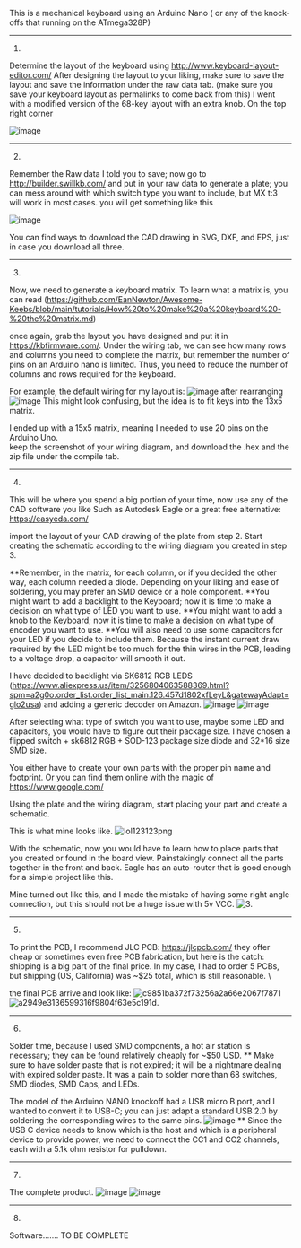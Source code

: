 This is a mechanical keyboard using an Arduino Nano ( or any of the knock-offs that running on the ATmega328P)
**********************************************************************************************************************************

1)
Determine the layout of the keyboard using http://www.keyboard-layout-editor.com/
After designing the layout to your liking, make sure to save the layout and save the information under the raw data tab. 
(make sure you save your keyboard layout as permalinks to come back from this)
I went with a modified version of the 68-key layout with an extra knob. On the top right corner

![image](https://github.com/puibtx/puibtx-s-mechanical-keyboard/assets/99428766/ad36e540-a87c-4a69-8465-95ce6c71ea98)

**********************************************************************************************************************************

2)
Remember the Raw data I told you to save; now go to http://builder.swillkb.com/
and put in your raw data to generate a plate; you can mess around with which switch type you want to include, but MX t:3 will work in most cases.
you will get something like this 

![image](https://github.com/puibtx/puibtx-s-mechanical-keyboard/assets/99428766/14acd4b4-5b78-4093-834c-514670d231df)

You can find ways to download the CAD drawing in SVG, DXF, and EPS, just in case you download all three.
**********************************************************************************************************************************

3)
Now, we need to generate a keyboard matrix. To learn what a matrix is, you can read (https://github.com/EanNewton/Awesome-Keebs/blob/main/tutorials/How%20to%20make%20a%20keyboard%20-%20the%20matrix.md)

once again, grab the layout you have designed and put it in https://kbfirmware.com/. 
Under the wiring tab, we can see how many rows and columns you need to complete the matrix, but remember the number of pins on an Arduino nano is limited. Thus, you need to reduce the number of columns
and rows required for the keyboard. 

For example, the default wiring for my layout is: 
![image](https://github.com/puibtx/puibtx-s-mechanical-keyboard/assets/99428766/2164a85e-6f96-47a5-84ab-78b9459e5238)
after rearranging 
![image](https://github.com/puibtx/puibtx-s-mechanical-keyboard/assets/99428766/42ceb12b-e478-49ec-97ec-fbeafbc0f64a)
This might look confusing, but the idea is to fit keys into the 13x5 matrix. 

I ended up with a 15x5 matrix, meaning I needed to use 20 pins on the Arduino Uno.  
keep the screenshot of your wiring diagram, and download the .hex and the zip file under the compile tab.

**********************************************************************************************************************************
4) 
This will be where you spend a big portion of your time, now use any of the CAD software you like
Such as Autodesk Eagle or a great free alternative: https://easyeda.com/

import the layout of your CAD drawing of the plate from step 2. 
Start creating the schematic according to the wiring diagram you created in step 3. 

**Remember, in the matrix, for each column, or if you decided the other way, each column needed a diode. Depending on your liking and ease of soldering, you may prefer an SMD device or a hole component.
**You might want to add a backlight to the Keyboard; now it is time to make a decision on what type of LED you want to use. 
**You might want to add a knob to the Keyboard; now it is time to make a decision on what type of encoder you want to use. 
**You will also need to use some capacitors for your LED if you decide to include them. Because the instant current draw required by the LED might be too much for the thin wires in the PCB, leading to 
a voltage drop, a capacitor will smooth it out.

I have decided to backlight via SK6812 RGB LEDS (https://www.aliexpress.us/item/3256804063588369.html?spm=a2g0o.order_list.order_list_main.126.457d1802xfLeyL&gatewayAdapt=glo2usa)
and adding a generic decoder on Amazon. 
![image](https://github.com/puibtx/puibtx-s-mechanical-keyboard/assets/99428766/61403414-3498-40bd-a3e5-089047288142)
![image](https://github.com/puibtx/puibtx-s-mechanical-keyboard/assets/99428766/ecfb8362-1003-43b0-98e4-7ce33ccac191)

After selecting what type of switch you want to use, maybe some LED and capacitors, you would have to figure out their package size. 
I have chosen a flipped switch + sk6812 RGB + SOD-123 package size diode and 32*16 size SMD size.

You either have to create your own parts with the proper pin name and footprint. Or you can find them online with the magic of https://www.google.com/

Using the plate and the wiring diagram, start placing your part and create a schematic.

This is what mine looks like. 
![lol123123png](https://github.com/puibtx/puibtx-s-mechanical-keyboard/assets/99428766/2a021cd8-4d96-4167-b182-09d8c28b4056)

With the schematic, now you would have to learn how to place parts that you created or found in the board view. 
Painstakingly connect all the parts together in the front and back. Eagle has an auto-router that is good enough for a simple project like this. 

Mine turned out like this, and I made the mistake of having some right angle connection, but this should not be a huge issue with 5v VCC. 
![3](https://github.com/puibtx/puibtx-s-mechanical-keyboard/assets/99428766/f5b4d46d-6569-43d5-ad17-5d5c30f6c5e9).

**********************************************************************************************************************************
5)
To print the PCB, I recommend JLC PCB: https://jlcpcb.com/
they offer cheap or sometimes even free PCB fabrication, but here is the catch: shipping is a big part of the final price.
In my case, I had to order 5 PCBs, but shipping (US, California) was ~$25 total, which is still reasonable. \

the final PCB arrive and look like: 
![c9851ba372f73256a2a66e2067f7871](https://github.com/puibtx/puibtx-s-mechanical-keyboard/assets/99428766/9773cc75-ceb7-46e5-84b0-38e9e0d7128c)
![a2949e3136599316f9804f63e5c191d](https://github.com/puibtx/puibtx-s-mechanical-keyboard/assets/99428766/026f73f1-043c-4ba6-baae-f34696a312c0).

**********************************************************************************************************************************
6)
Solder time, because I used SMD components, a hot air station is necessary; they can be found relatively cheaply for ~$50 USD.
** Make sure to have solder paste that is not expired; it will be a nightmare dealing with expired solder paste. 
It was a pain to solder more than 68 switches, SMD diodes, SMD Caps, and LEDs.

The model of the Arduino NANO knockoff had a USB micro B port, and I wanted to convert it to USB-C; you can just adapt a standard USB 2.0 by soldering the corresponding wires to the same pins. 
![image](https://github.com/puibtx/puibtx-s-mechanical-keyboard/assets/99428766/3e5bc62a-1bcd-46b9-adfd-7c4d0883dd3c)
** Since the USB C device needs to know which is the host and which is a peripheral device to provide power, we need to connect the CC1 and CC2 channels, each with a 5.1k ohm resistor for pulldown.

**********************************************************************************************************************************
7)
The complete product. 
![image](https://github.com/puibtx/puibtx-s-mechanical-keyboard/assets/99428766/f0f6bba9-c70a-42f3-a61a-02ddcc58f657)
![image](https://github.com/puibtx/puibtx-s-mechanical-keyboard/assets/99428766/09babc43-a07d-41fa-9b51-0f78f7e9ba7e)

**********************************************************************************************************************************
8)
Software....... TO BE COMPLETE


